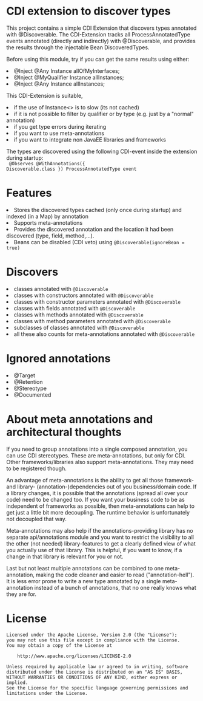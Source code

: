 CDI extension to discover types
==============

This project contains a simple CDI Extension that discovers types annotated with @Discoverable.
The CDI-Extension tracks all ProcessAnnotatedType events annotated (directly and indirectly) with @Discoverable, 
and provides the results through the injectable Bean DiscoveredTypes.

Before using this module, try if you can get the same results using either:
<li> @Inject @Any Instance<MyType> allOfMyInterfaces;
<li> @Inject @MyQualifier Instance<MyType> allInstances;
<li> @Inject @Any Instance<Object> allInstances;

This CDI-Extension is suitable, 
<li> if the use of Instance<> is to slow (its not cached)
<li> if it is not possible to filter by qualifier or by type (e.g. just by a "normal" annotation)
<li> if you get type errors during iterating
<li> if you want to use meta-annotations
<li> if you want to integrate non JavaEE libraries and frameworks

The types are discovered using the following CDI-event inside the extension during startup: <br>
<code> @Observes @WithAnnotations({ Discoverable.class }) ProcessAnnotatedType<T> event</code>

# Features
<li> Stores the discovered types cached (only once during startup) and indexed (in a Map) by annotation
<li> Supports meta-annotations
<li> Provides the discovered annotation and the location it had been discovered (type, field, method,...).
<li> Beans can be disabled (CDI veto) using <code>@Discoverable(ignoreBean = true)</code>

# Discovers
<li> classes annotated with <code>@Discoverable</code>
<li> classes with constructors annotated with <code>@Discoverable</code>
<li> classes with constructor parameters annotated with <code>@Discoverable</code>
<li> classes with fields annotated with <code>@Discoverable</code>
<li> classes with methods annotated with <code>@Discoverable</code>
<li> classes with method parameters annotated with <code>@Discoverable</code>
<li> subclasses of classes annotated with <code>@Discoverable</code>
<li> all these also counts for meta-annotations annotated with <code>@Discoverable</code>  

# Ignored annotations
<li> @Target
<li> @Retention
<li> @Stereotype
<li> @Documented

# About meta annotations and architectural thoughts
If you need to group annotations into a single composed annotation, you can use CDI stereotypes. 
These are meta-annotations, but only for CDI.
Other frameworks/libraries also support meta-annotations. They may need to be registered though.

An advantage of meta-annotations is the ability to get all those framework- and library-
(annotation-)dependencies out of you business/domain code. If a library changes, it is possible that
the annotations (spread all over your code) need to be changed too. If you want your business code
to be as independent of frameworks as possible, then meta-annotations can help to get just
a little bit more decoupling. The runtime behavior is unfortunately not decoupled that way.

Meta-annotations may also help if the annotations-providing library has no separate api/annotations module
and you want to restrict the visibility to all the other (not needed) library-features to get
a clearly defined view of what you actually use of that library. This is helpful, if you want to know,
if a change in that library is relevant for you or not.

Last but not least multiple annotations can be combined to one meta-annotation, making the code
cleaner and easier to read ("annotation-hell"). It is less error prone to write a new type annotated
by a single meta-annotation instead of a bunch of annotations, that no one really knows what they are for.

# License

```text
Licensed under the Apache License, Version 2.0 (the "License");
you may not use this file except in compliance with the License.
You may obtain a copy of the License at

    http://www.apache.org/licenses/LICENSE-2.0

Unless required by applicable law or agreed to in writing, software
distributed under the License is distributed on an "AS IS" BASIS,
WITHOUT WARRANTIES OR CONDITIONS OF ANY KIND, either express or implied.
See the License for the specific language governing permissions and
limitations under the License.
````